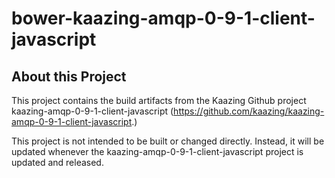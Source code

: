 # bower-kaazing-amqp-0-9-1-client-javascript

## About this Project

This project contains the build artifacts from the Kaazing Github project kaazing-amqp-0-9-1-client-javascript (https://github.com/kaazing/kaazing-amqp-0-9-1-client-javascript.) 

This project is not intended to be built or changed directly. Instead, it will be updated whenever the kaazing-amqp-0-9-1-client-javascript project is updated and released.
